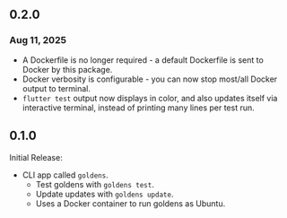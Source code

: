 ## 0.2.0
### Aug 11, 2025
 * A Dockerfile is no longer required - a default Dockerfile is sent to Docker by this package.
 * Docker verbosity is configurable - you can now stop most/all Docker output to terminal.
 * `flutter test` output now displays in color, and also updates itself via interactive terminal, instead of printing many lines per test run.

## 0.1.0
Initial Release:
 * CLI app called `goldens`.
   * Test goldens with `goldens test`.
   * Update updates with `goldens update`.
   * Uses a Docker container to run goldens as Ubuntu.
 
